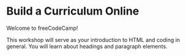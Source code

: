 # Build a Curriculum Online

Welcome to freeCodeCamp!

This workshop will serve as your introduction to HTML and coding in general. You will learn about headings and paragraph elements.
